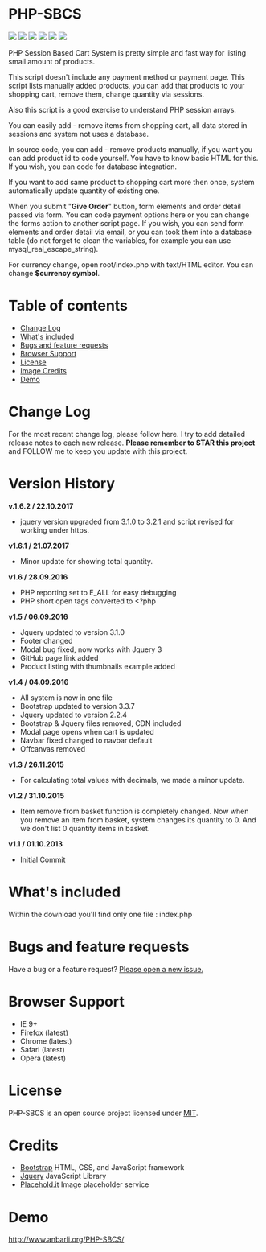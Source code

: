 PHP-SBCS
========

<a href="https://opensource.org/licenses/MIT"><img src="https://img.shields.io/badge/license-MIT-blue.svg" /></a>
<a href="http://getbootstrap.com"><img src="https://img.shields.io/badge/bootstrap-3.3.7-blue.svg" /></a>
<a href="http://jquery.com"><img src="https://img.shields.io/badge/jquery-3.1.0-blue.svg" /></a>
<img src="https://camo.githubusercontent.com/0663341d6fe5b56c35f83ee4e6d17377925cb4b1/68747470733a2f2f696d672e736869656c64732e696f2f62616467652f6c616e67756167652d5048502d626c75652e7376673f6d61784167653d32353932303030">
<a href="https://codeclimate.com/github/ganbarli/PHP-SBCS"><img src="https://codeclimate.com/github/ganbarli/PHP-SBCS/badges/gpa.svg" /></a>
<a href="https://www.codacy.com/app/ganbarli/PHP-SBCS?utm_source=github.com&amp;utm_medium=referral&amp;utm_content=ganbarli/PHP-SBCS&amp;utm_campaign=Badge_Grade"><img src="https://api.codacy.com/project/badge/Grade/eb51bc527c04437292f84cc6500a0825"/></a>


PHP Session Based Cart System is pretty simple and fast way for listing small amount of products.

This script doesn't include any payment method or payment page. This script lists manually added products, you can add that products to your shopping cart, remove them, change quantity via sessions.

Also this script is a good exercise to understand PHP session arrays.

You can easily add - remove items from shopping cart, all data stored in sessions and system not uses a database.

In source code, you can add - remove products manually, if you want you can add product id to code yourself. You have to know basic HTML for this. If you wish, you can code for database integration.

If you want to add same product to shopping cart more then once, system automatically update quantity of existing one.

When you submit "**Give Order**" button, form elements and order detail passed via form. You can code payment options here or you can change the forms action to another script page. If you wish, you can send form elements and order detail via email, or you can took them into a database table (do not forget to clean the variables, for example you can use mysql_real_escape_string).

For currency change, open root/index.php with text/HTML editor. You can change **$currency symbol**.

Table of contents
========

- <a href="https://github.com/ganbarli/PHP-SBCS#change-log">Change Log</a>
- <a href="https://github.com/ganbarli/PHP-SBCS#whats-included">What's included</a>
- <a href="https://github.com/ganbarli/PHP-SBCS#bugs-and-feature-requests">Bugs and feature requests</a>
- <a href="https://github.com/ganbarli/PHP-SBCS#browser-support">Browser Support</a>
- <a href="https://github.com/ganbarli/PHP-SBCS#license">License</a>
- <a href="https://github.com/ganbarli/PHP-SBCS#image-credits">Image Credits</a>
- <a href="https://github.com/ganbarli/PHP-SBCS#demo">Demo</a>

Change Log
========

For the most recent change log, please follow here. I try to add detailed release notes to each new release. **Please remember to STAR this project** and FOLLOW me to keep you update with this project.

Version History
========

**v.1.6.2 / 22.10.2017**

- jquery version upgraded from 3.1.0 to 3.2.1 and script revised for working under https.

**v1.6.1 / 21.07.2017**

- Minor update for showing total quantity.

**v1.6 / 28.09.2016**

- PHP reporting set to E_ALL for easy debugging
- PHP short open tags converted to <?php

**v1.5 / 06.09.2016**

- Jquery updated to version 3.1.0
- Footer changed
- Modal bug fixed, now works with Jquery 3
- GitHub page link added
- Product listing with thumbnails example added

**v1.4 / 04.09.2016**

- All system is now in one file
- Bootstrap updated to version 3.3.7
- Jquery updated to version 2.2.4
- Bootstrap & Jquery files removed, CDN included
- Modal page opens when cart is updated
- Navbar fixed changed to navbar default
- Offcanvas removed

**v1.3 / 26.11.2015**

- For calculating total values with decimals, we made a minor update.

**v1.2 / 31.10.2015**

- Item remove from basket function is completely changed. Now when you remove an item from basket, system changes its quantity to 0. And we don't list 0 quantity items in basket.

**v1.1 / 01.10.2013**

- Initial Commit

What's included
========

Within the download you'll find only one file : index.php

Bugs and feature requests
========

Have a bug or a feature request? <a href="https://github.com/ganbarli/PHP-SBCS/issues/new">Please open a new issue.</a>

Browser Support
========

- IE 9+
- Firefox (latest)
- Chrome (latest)
- Safari (latest)
- Opera (latest)

License
========

PHP-SBCS is an open source project licensed under <a href="http://opensource.org/licenses/MIT" target="blank">MIT</a>.

Credits
========

- <a href="https://github.com/twbs/bootstrap">Bootstrap</a> HTML, CSS, and JavaScript framework
- <a href="https://github.com/jquery/jquery">Jquery</a> JavaScript Library
- <a href="PLACEHOLD.IT">Placehold.it</a> Image placeholder service

Demo
========

<a href="http://www.anbarli.org/PHP-SBCS/">http://www.anbarli.org/PHP-SBCS/</a>

